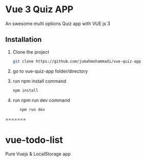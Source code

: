 # Vue 3 Quiz APP

An swesome multi options Quiz app with VUE js 3


## Installation


1. Clone the project
   ```sh
   git clone https://github.com/jumahmohammadi/vue-quiz-app
   ```
2. go to vue-quiz-app folder/directory


3. run npm install command 
   ```sh
   npm install
   ```
   
4. run npm run dev command
   ```sh
      npm run dev
   ```
   


=======
# vue-todo-list
Pure Vuejs &amp; LocalStorage app
